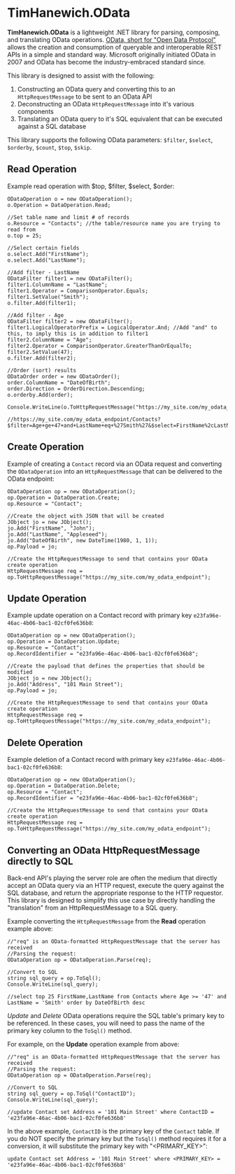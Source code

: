# TimHanewich.OData
**TimHanewich.OData** is a lightweight .NET library for parsing, composing, and translating OData operations. [OData, short for "Open Data Protocol"](https://www.odata.org/) allows the creation and consumption of queryable and interoperable REST APIs in a simple and standard way. Microsoft originally initiated OData in 2007 and OData has become the industry-embraced standard since.

This library is designed to assist with the following:
1. Constructing an OData query and converting this to an `HttpRequestMessage` to be sent to an OData API
2. Deconstructing an OData `HttpRequestMessage` into it's various components
3. Translating an OData query to it's SQL equivalent that can be executed against a SQL database 

This library supports the following OData parameters: `$filter`, `$select`, `$orderby`, `$count`, `$top`, `$skip`.

## Read Operation
Example read operation with $top, $filter, $select, $order:
```
ODataOperation o = new ODataOperation();
o.Operation = DataOperation.Read;

//Set table name and limit # of records
o.Resource = "Contacts"; //the table/resource name you are trying to read from
o.top = 25;

//Select certain fields
o.select.Add("FirstName");
o.select.Add("LastName");

//Add filter - LastName
ODataFilter filter1 = new ODataFilter();
filter1.ColumnName = "LastName";
filter1.Operator = ComparisonOperator.Equals;
filter1.SetValue("Smith");
o.filter.Add(filter1);

//Add filter - Age
ODataFilter filter2 = new ODataFilter();
filter1.LogicalOperatorPrefix = LogicalOperator.And; //Add "and" to this, to imply this is in addition to filter1
filter2.ColumnName = "Age";
filter2.Operator = ComparisonOperator.GreaterThanOrEqualTo;
filter2.SetValue(47);
o.filter.Add(filter2);

//Order (sort) results
ODataOrder order = new ODataOrder();
order.ColumnName = "DateOfBirth";
order.Direction = OrderDirection.Descending;
o.orderby.Add(order);

Console.WriteLine(o.ToHttpRequestMessage("https://my_site.com/my_odata_endpoint/").RequestUri.ToString());

//https://my_site.com/my_odata_endpoint/Contacts?$filter=Age+ge+47+and+LastName+eq+%27Smith%27&$select=FirstName%2cLastName&$orderby=DateOfBirth+desc&$top=25
```

## Create Operation
Example of creating a `Contact` record via an OData request and converting the `ODataOperation` into an `HttpRequestMessage` that can be delivered to the OData endpoint:
```
ODataOperation op = new ODataOperation();
op.Operation = DataOperation.Create;
op.Resource = "Contact";

//Create the object with JSON that will be created
JObject jo = new JObject();
jo.Add("FirstName", "John");
jo.Add("LastName", "Appleseed");
jo.Add("DateOfBirth", new DateTime(1980, 1, 1));
op.Payload = jo;

//Create the HttpRequestMessage to send that contains your OData create operation
HttpRequestMessage req = op.ToHttpRequestMessage("https://my_site.com/my_odata_endpoint");
```

## Update Operation
Example update operation on a Contact record with primary key `e23fa96e-46ac-4b06-bac1-02cf0fe636b8`:
```
ODataOperation op = new ODataOperation();
op.Operation = DataOperation.Update;
op.Resource = "Contact";
op.RecordIdentifier = "e23fa96e-46ac-4b06-bac1-02cf0fe636b8";

//Create the payload that defines the properties that should be modified
JObject jo = new JObject();
jo.Add("Address", "101 Main Street");
op.Payload = jo;

//Create the HttpRequestMessage to send that contains your OData create operation
HttpRequestMessage req = op.ToHttpRequestMessage("https://my_site.com/my_odata_endpoint");
```

## Delete Operation
Example deletion of a Contact record with primary key `e23fa96e-46ac-4b06-bac1-02cf0fe636b8`:
```
ODataOperation op = new ODataOperation();
op.Operation = DataOperation.Delete;
op.Resource = "Contact";
op.RecordIdentifier = "e23fa96e-46ac-4b06-bac1-02cf0fe636b8";

//Create the HttpRequestMessage to send that contains your OData create operation
HttpRequestMessage req = op.ToHttpRequestMessage("https://my_site.com/my_odata_endpoint");
```

## Converting an OData HttpRequestMessage directly to SQL
Back-end API's playing the server role are often the medium that directly accept an OData query via an HTTP request, execute the query against the SQL database, and return the appropriate response to the HTTP requestor. This library is designed to simplify this use case by directly handling the "translation" from an HttpRequestMessage to a SQL query. 

Example converting the `HttpRequestMessage` from the **Read** operation example above:
```
//"req" is an OData-formatted HttpRequestMessage that the server has received
//Parsing the request:
ODataOperation op = ODataOperation.Parse(req);

//Convert to SQL
string sql_query = op.ToSql();
Console.WriteLine(sql_query);

//select top 25 FirstName,LastName from Contacts where Age >= '47' and LastName = 'Smith' order by DateOfBirth desc
```
*Update* and *Delete* OData operations require the SQL table's primary key to be referenced. In these cases, you will need to pass the name of the primary key column to the `ToSql()` method.

For example, on the **Update** operation example from above:
```
//"req" is an OData-formatted HttpRequestMessage that the server has received
//Parsing the request:
ODataOperation op = ODataOperation.Parse(req);

//Convert to SQL
string sql_query = op.ToSql("ContactID");
Console.WriteLine(sql_query);

//update Contact set Address = '101 Main Street' where ContactID = 'e23fa96e-46ac-4b06-bac1-02cf0fe636b8'
```
In the above example, `ContactID` is the primary key of the `Contact` table. If you do NOT specify the primary key but the `ToSql()` method requires it for a conversion, it will substitute the primary key with "<PRIMARY_KEY>":
```
update Contact set Address = '101 Main Street' where <PRIMARY_KEY> = 'e23fa96e-46ac-4b06-bac1-02cf0fe636b8'
```